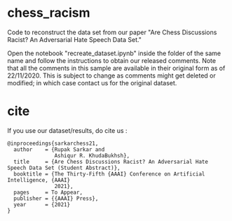 # chess_racism
Code to reconstruct the data set from our paper "Are Chess Discussions Racist? An Adversarial Hate Speech Data Set."

Open the notebook "recreate_dataset.ipynb" inside the folder of the same name and follow the instructions to obtain our released comments. Note that all the comments in this sample are available in their original form as of 22/11/2020. This is subject to change as comments might get deleted or modified; in which case contact us for the original dataset.  

# cite 

If you use our dataset/results, do cite us :  

    @inproceedings{sarkarchess21,
      author    = {Rupak Sarkar and
                   Ashiqur R. KhudaBukhsh},
      title     = {Are Chess Discussions Racist? An Adversarial Hate Speech Data Set (Student Abstract)},
      booktitle = {The Thirty-Fifth {AAAI} Conference on Artificial Intelligence, {AAAI}
                   2021},
      pages     = To Appear,
      publisher = {{AAAI} Press},
      year      = {2021}
    }
